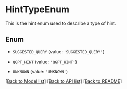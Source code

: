 # HintTypeEnum

This is the hint enum used to describe a type of hint.

## Enum

* `SUGGESTED_QUERY` (value: `'SUGGESTED_QUERY'`)

* `QGPT_HINT` (value: `'QGPT_HINT'`)

* `UNKNOWN` (value: `'UNKNOWN'`)

[[Back to Model list]](../README.md#documentation-for-models) [[Back to API list]](../README.md#documentation-for-api-endpoints) [[Back to README]](../README.md)


